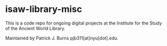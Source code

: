 # isaw-library-misc

This is a code repo for ongoing digital projects at the Institute for the Study of the Ancient World Library.

Maintained by Patrick J. Burns pjb311[at]nyu[dot].edu.